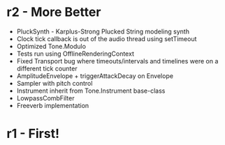 # r2 - More Better

* PluckSynth - Karplus-Strong Plucked String modeling synth
* Clock tick callback is out of the audio thread using setTimeout
* Optimized Tone.Modulo
* Tests run using OfflineRenderingContext
* Fixed Transport bug where timeouts/intervals and timelines were on a different tick counter
* AmplitudeEnvelope + triggerAttackDecay on Envelope
* Sampler with pitch control
* Instrument inherit from Tone.Instrument base-class
* LowpassCombFilter
* Freeverb implementation


# r1 - First!
